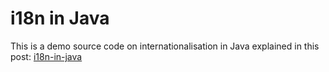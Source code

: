 # i18n in Java

This is a demo source code on internationalisation in Java explained in this post: [i18n-in-java](https://jelilio.github.io/posts/i18n-in-java/)